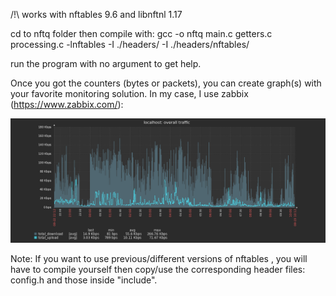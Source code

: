 /!\ works with nftables 9.6 and libnftnl 1.17

cd to nftq folder then compile with:
gcc -o nftq main.c getters.c processing.c  -lnftables -I ./headers/ -I ./headers/nftables/

run the program with no argument to get help.

Once you got the counters (bytes or packets), you can create graph(s) with your favorite monitoring solution.
In my case, I use zabbix (https://www.zabbix.com/):

![zabbix-graph](screenshots/zabbix-1.png)


Note: If you want to use previous/different versions of nftables , you will have to compile yourself then copy/use the corresponding header files: config.h and those inside "include".
